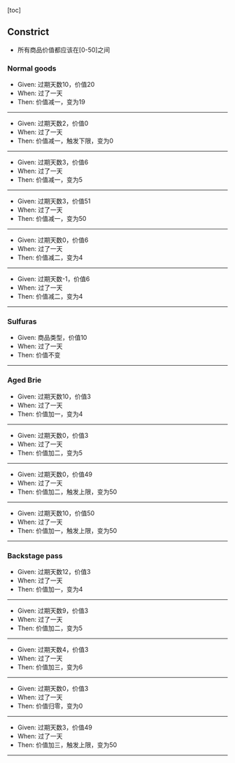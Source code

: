 [toc]

## Constrict
- 所有商品价值都应该在[0-50]之间

### Normal goods
- Given: 过期天数10，价值20
- When: 过了一天
- Then: 价值减一，变为19

--------

- Given: 过期天数2，价值0
- When: 过了一天
- Then: 价值减一，触发下限，变为0

--------

- Given: 过期天数3，价值6
- When: 过了一天
- Then: 价值减一，变为5

--------

- Given: 过期天数3，价值51
- When: 过了一天
- Then: 价值减一，变为50

--------

- Given: 过期天数0，价值6
- When: 过了一天
- Then: 价值减二，变为4

--------

- Given: 过期天数-1，价值6
- When: 过了一天
- Then: 价值减二，变为4

--------
### Sulfuras
- Given: 商品类型，价值10
- When: 过了一天
- Then: 价值不变

--------
### Aged Brie
- Given: 过期天数10，价值3
- When: 过了一天
- Then: 价值加一，变为4

--------

- Given: 过期天数0，价值3
- When: 过了一天
- Then: 价值加二，变为5

--------

- Given: 过期天数0，价值49
- When: 过了一天
- Then: 价值加二，触发上限，变为50

--------

- Given: 过期天数10，价值50
- When: 过了一天
- Then: 价值加一，触发上限，变为50

--------

### Backstage pass
- Given: 过期天数12，价值3
- When: 过了一天
- Then: 价值加一，变为4

--------

- Given: 过期天数9，价值3
- When: 过了一天
- Then: 价值加二，变为5

--------

- Given: 过期天数4，价值3
- When: 过了一天
- Then: 价值加三，变为6

--------

- Given: 过期天数0，价值3
- When: 过了一天
- Then: 价值归零，变为0

--------

- Given: 过期天数3，价值49
- When: 过了一天
- Then: 价值加三，触发上限，变为50

--------
